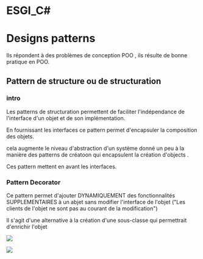 # ESGI_C#

# Designs patterns

Ils répondent à des problèmes de conception POO , ils résulte de bonne pratique en POO.

## Pattern de structure ou de structuration

### intro

Les patterns de structuration permettent de faciliter l'indépendance de l'interface d'un objet et de son implémentation.

En fournissant les interfaces ce pattern permet d'encapsuler la composition des objets.

cela augmente le niveau d'abstraction d'un système donné un peu à la manière des patterns de créatoon qui encapsulent la création d'objects .

Ces pattern mettent en avant les interfaces.

### Pattern Decorator

Ce pattern permet d'ajouter DYNAMIQUEMENT des fonctionnalités SUPPLEMENTAIRES à un abjet sans modifier l'interface de l'objet ("Les clients de l'objet ne sont pas au courant de la modification")

Il s'agit d'une alternative à la création d'une sous-classe qui permettrait d'enrichir l'objet

![](https://i.imgur.com/o4t8mO7.png)

![](https://i.imgur.com/J30yH58.png)
